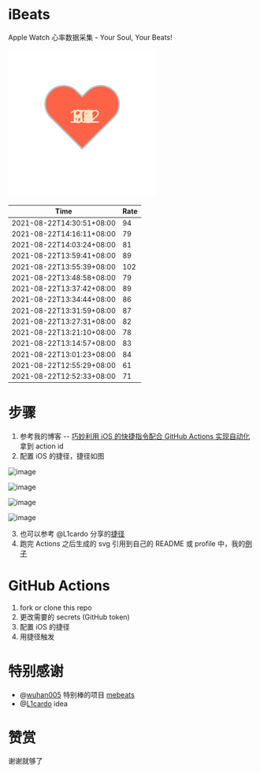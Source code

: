# iBeats
Apple Watch 心率数据采集 - Your Soul, Your Beats!

![](./files/heart.svg)

<!--START_SECTION:my_heart_rate-->
| Time | Rate | 
 | ---- | ---- | 
| 2021-08-22T14:30:51+08:00 | 94 |
| 2021-08-22T14:16:11+08:00 | 79 |
| 2021-08-22T14:03:24+08:00 | 81 |
| 2021-08-22T13:59:41+08:00 | 89 |
| 2021-08-22T13:55:39+08:00 | 102 |
| 2021-08-22T13:48:58+08:00 | 79 |
| 2021-08-22T13:37:42+08:00 | 89 |
| 2021-08-22T13:34:44+08:00 | 86 |
| 2021-08-22T13:31:59+08:00 | 87 |
| 2021-08-22T13:27:31+08:00 | 82 |
| 2021-08-22T13:21:10+08:00 | 78 |
| 2021-08-22T13:14:57+08:00 | 83 |
| 2021-08-22T13:01:23+08:00 | 84 |
| 2021-08-22T12:55:29+08:00 | 61 |
| 2021-08-22T12:52:33+08:00 | 71 |

<!--END_SECTION:my_heart_rate-->

# 步骤
1. 参考我的博客 -- [巧妙利用 iOS 的快捷指令配合 GitHub Actions 实现自动化](https://github.com/yihong0618/gitblog/issues/198) 拿到 action id
2. 配置 iOS 的捷径，捷径如图

![image](https://user-images.githubusercontent.com/15976103/122154218-0db0b480-ce97-11eb-93bb-5aec07c558dc.png)

![image](https://user-images.githubusercontent.com/15976103/122154236-186b4980-ce97-11eb-8e4b-70551a0391ae.png)

![image](https://user-images.githubusercontent.com/15976103/122154268-2d47dd00-ce97-11eb-902e-3acf292265a9.png)

![image](https://user-images.githubusercontent.com/15976103/122174055-fa144680-ceb4-11eb-9be2-3eb83cd516f7.png)

3. 也可以参考 @L1cardo 分享的[捷径](https://www.icloud.com/shortcuts/6ab6047b459c41ad822ad6b94b1c03d4)
4. 跑完 Actions 之后生成的 svg 引用到自己的 README 或 profile 中，我的[例子](https://github.com/yihong0618) 

# GitHub Actions

1. fork or clone this repo
2. 更改需要的 secrets (GitHub token)
3. 配置 iOS 的捷径
4. 用捷径触发

# 特别感谢
- @[wuhan005](https://github.com/wuhan005) 特别棒的项目 [mebeats](https://github.com/wuhan005/mebeats)
- @[L1cardo](https://github.com/L1cardo) idea

# 赞赏
谢谢就够了
